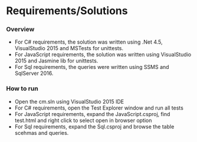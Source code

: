 # Requirements/Solutions

### Overview
* For C# requirements, the solution was written using .Net 4.5, VisualStudio 2015 and MSTests for unittests.
* For JavaScript requirements, the solution was written using VisualStudio 2015 and Jasmine lib for unittests.
* For Sql requirements, the queries were written using SSMS and SqlServer 2016.

### How to run
* Open the cm.sln using VisualStudio 2015 IDE
* For C# requirements, open the Test Explorer window and run all tests
* For JavaScript requirements, expand the JavaScript.csproj, find test.html and right click to select open in browser option
* For Sql requirements, expand the Sql.csproj and browse the table scehmas and queries.
